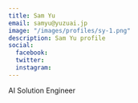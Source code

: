 ```yaml
---
title: Sam Yu
email: samyu@yuzuai.jp
image: "/images/profiles/sy-1.png"
description: Sam Yu profile
social:
  facebook: 
  twitter: 
  instagram: 
---
```


AI Solution Engineer